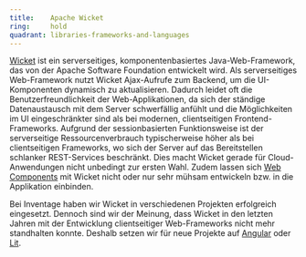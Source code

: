 ```yaml
---
title:    Apache Wicket  
ring:     hold  
quadrant: libraries-frameworks-and-languages
---
```


[Wicket][apache-wicket] ist ein serverseitiges, komponentenbasiertes Java-Web-Framework, das von der Apache Software
Foundation entwickelt wird. Als serverseitiges Web-Framework nutzt Wicket Ajax-Aufrufe zum Backend, um die
UI-Komponenten dynamisch zu aktualisieren. Dadurch leidet oft die Benutzerfreundlichkeit der Web-Applikationen, da sich
der ständige Datenaustausch mit dem Server schwerfällig anfühlt und die Möglichkeiten im UI eingeschränkter sind als bei
modernen, clientseitigen Frontend-Frameworks. Aufgrund der sessionbasierten Funktionsweise ist der serverseitige
Ressourcenverbrauch typischerweise höher als bei clientseitigen Frameworks, wo sich der Server auf das Bereitstellen
schlanker REST-Services beschränkt. Dies macht Wicket gerade für Cloud-Anwendungen nicht unbedingt zur ersten Wahl.
Zudem lassen sich [Web Components][web-components] mit Wicket nicht oder nur sehr mühsam entwickeln bzw. in die
Applikation einbinden.

Bei Inventage haben wir Wicket in verschiedenen Projekten erfolgreich eingesetzt. Dennoch sind wir der Meinung,
dass Wicket in den letzten Jahren mit der Entwicklung clientseitiger Web-Frameworks nicht mehr standhalten konnte.
Deshalb setzen wir für neue Projekte auf [Angular][angular] oder [Lit][lit].

[apache-wicket]: https://wicket.apache.org/
[web-components]: /concepts-and-methods/web-components
[lit]: /libraries-frameworks-and-languages/lit
[angular]: /libraries-frameworks-and-languages/angular
